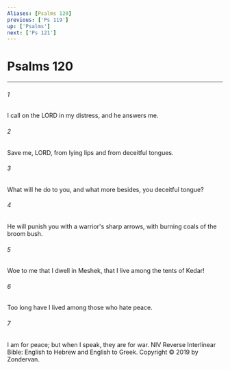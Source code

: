```yaml
---
Aliases: [Psalms 120]
previous: ['Ps 119']
up: ['Psalms']
next: ['Ps 121']
---
```

# Psalms 120

***


###### 1 
I call on the LORD in my distress, and he answers me. 

###### 2 
Save me, LORD, from lying lips and from deceitful tongues. 

###### 3 
What will he do to you, and what more besides, you deceitful tongue? 

###### 4 
He will punish you with a warrior's sharp arrows, with burning coals of the broom bush. 

###### 5 
Woe to me that I dwell in Meshek, that I live among the tents of Kedar! 

###### 6 
Too long have I lived among those who hate peace. 

###### 7 
I am for peace; but when I speak, they are for war. NIV Reverse Interlinear Bible: English to Hebrew and English to Greek. Copyright © 2019 by Zondervan.
